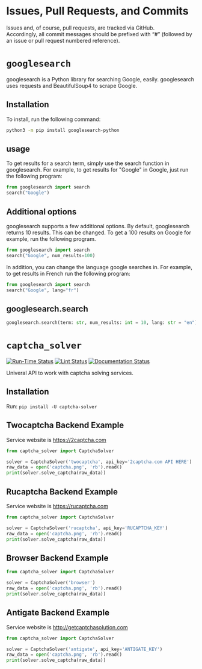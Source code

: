 # Issues, Pull Requests, and Commits
Issues and, of course, pull requests, are tracked via GitHub.  
Accordingly, all commit messages should be prefixed with “#” (followed by an issue or pull request numbered reference).

# `googlesearch`
googlesearch is a Python library for searching Google, easily. googlesearch uses requests and BeautifulSoup4 to scrape Google. 

## Installation
To install, run the following command:
```bash
python3 -m pip install googlesearch-python
```

## usage
To get results for a search term, simply use the search function in googlesearch. For example, to get results for "Google" in Google, just run the following program:
```python
from googlesearch import search
search("Google")
```

## Additional options
googlesearch supports a few additional options. By default, googlesearch returns 10 results. This can be changed. To get a 100 results on Google for example, run the following program.
```python
from googlesearch import search
search("Google", num_results=100)
```
In addition, you can change the language google searches in. For example, to get results in French run the following program:
```python
from googlesearch import search
search("Google", lang="fr")
```
## googlesearch.search
```python
googlesearch.search(term: str, num_results: int = 10, lang: str = "en") -> list
```

# `captcha_solver`

[![Run-Time Status](https://GitHub.Com/ArtificialHumanoid/Humanoid/actions/workflows/Tests.yml/badge.svg)](https://GitHub.Com/ArtificialHumanoid/Humanoid/actions/workflows/Tests.yml/badge.svg)
[![Lint Status](https://GitHub.Com/ArtificialHumanoid/Humanoid/actions/workflows/Linters.yml/badge.svg)]((https://GitHub.Com/ArtificialHumanoid/Humanoid/actions/workflows/Linters.yml/badge.svg))
[![Documentation Status](https://readthedocs.org/projects/Humanoid/badge/?version=latest)](https://Humanoid.readthedocs.org)

Univeral API to work with captcha solving services.

## Installation

Run: `pip install -U captcha-solver`

## Twocaptcha Backend Example

Service website is https://2captcha.com

```python
from captcha_solver import CaptchaSolver

solver = CaptchaSolver('twocaptcha', api_key='2captcha.com API HERE')
raw_data = open('captcha.png', 'rb').read()
print(solver.solve_captcha(raw_data))
```

## Rucaptcha Backend Example

Service website is https://rucaptcha.com

```python
from captcha_solver import CaptchaSolver

solver = CaptchaSolver('rucaptcha', api_key='RUCAPTCHA_KEY')
raw_data = open('captcha.png', 'rb').read()
print(solver.solve_captcha(raw_data))
```

## Browser Backend Example
```python
from captcha_solver import CaptchaSolver

solver = CaptchaSolver('browser')
raw_data = open('captcha.png', 'rb').read()
print(solver.solve_captcha(raw_data))
```

## Antigate Backend Example

Service website is http://getcaptchasolution.com

```python
from captcha_solver import CaptchaSolver

solver = CaptchaSolver('antigate', api_key='ANTIGATE_KEY')
raw_data = open('captcha.png', 'rb').read()
print(solver.solve_captcha(raw_data))
```

